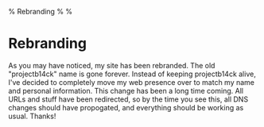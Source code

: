 % Rebranding
%
%

# Rebranding

As you may have noticed, my site has been rebranded. The old "projectb14ck" name
is gone forever. Instead of keeping projectb14ck alive, I've decided to
completely move my web presence over to match my name and personal information.
This change has been a long time coming. All URLs and stuff have been
redirected, so by the time you see this, all DNS changes should have propogated,
and everything should be working as usual. Thanks!
